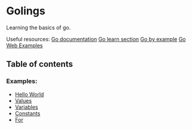 # Golings

Learning the basics of go.

Useful resources:
[Go documentation](https://golang.org/doc/)
[Go learn section](https://go.dev/learn/)
[Go by example](https://gobyexample.com/)
[Go Web Examples](https://gowebexamples.com/)

## Table of contents

### Examples:

- [Hello World](/examples/hello-world)
- [Values](/examples/values)
- [Variables](/examples/variables)
- [Constants](/examples/constants)
- [For](/examples/for)
